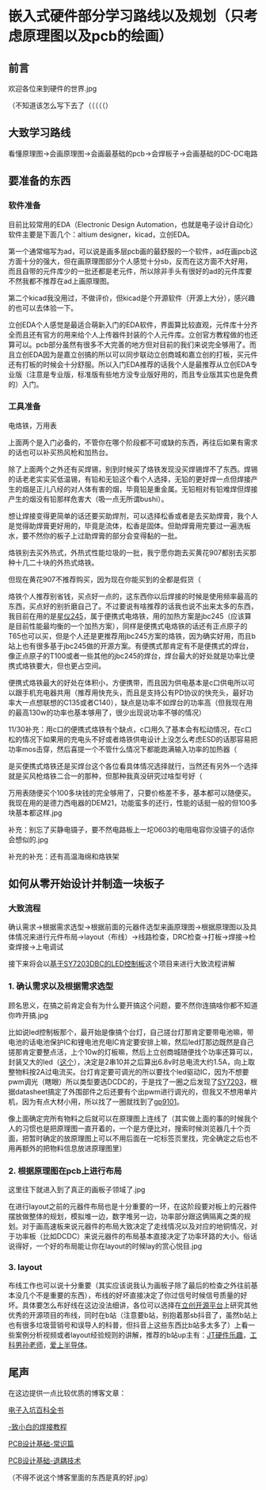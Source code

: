 # 嵌入式硬件部分学习路线以及规划（只考虑原理图以及pcb的绘画）

## 前言

欢迎各位来到硬件的世界.jpg

（不知道该怎么写下去了（（（（（）

## 大致学习路线

看懂原理图->会画原理图->会画最基础的pcb->会焊板子->会画基础的DC-DC电路

## 要准备的东西

### 软件准备

目前比较常用的EDA（Electronic Design Automation，也就是电子设计自动化）软件主要是下面几个：altium designer，kicad，立创EDA。

第一个通常缩写为ad，可以说是画多层pcb画的最舒服的一个软件，ad在画pcb这方面十分的强大，但在画原理图部分个人感觉十分sb，反而在这方面不大好用，而且自带的元件库少的一批还都是老元件，所以除非手头有很好的ad的元件库要不然我都不推荐在ad上画原理图。

第二个kicad我没用过，不做评价，但kicad是个开源软件（开源上大分），感兴趣的也可以去体验一下。

立创EDA个人感觉是最适合萌新入门的EDA软件，界面算比较直观，元件库十分齐全而且还有官方的用来给个人上传器件封装的个人元件库。立创官方教程做的也还算可以。pcb部分虽然有很多不大完善的地方但对目前的我们来说完全够用了。而且立创EDA因为是嘉立创搞的所以可以同步联动立创商城和嘉立创的打板，买元件还有打板的时候会十分舒服。所以入门EDA推荐的话我个人是最推荐从立创EDA专业版（注意是专业版，标准版有些地方没专业版好用的，而且专业版其实也是免费的）入门。

### 工具准备

电烙铁，万用表

上面两个是入门必备的，不管你在哪个阶段都不可或缺的东西，再往后如果有需求的话也可以补买热风枪和加热台。

除了上面两个之外还有买焊锡，别到时候买了烙铁发现没买焊锡焊不了东西。焊锡的话老老实实买低温锡，有铅和无铅这个看个人选择，无铅的更好焊一点但焊接产生的烟是正儿八经的对人体有害的烟，毕竟铅是重金属。无铅相对有铅难焊但焊接产生的烟没有铅那样危害大（吸一点无所谓bushi）。

想让焊接变得更简单的话还要买助焊剂，可以选择松香或者是去买助焊膏，我个人是觉得助焊膏更好用的，毕竟是流体，松香是固体。但助焊膏用完要过一遍洗板水，要不然你的板子上过助焊膏的部分会变得黏的一批。

烙铁别去买外热式，外热式性能垃圾的一批，我宁愿你跑去买黄花907都别去买那种十几二十块的外热式烙铁。

但现在黄花907不推荐购买，因为现在你能买到的全都是假货（

烙铁个人推荐别省钱，买点好一点的，这东西你以后焊接的时候是使用频率最高的东西，买点好的别折磨自己了。不过要说有啥推荐的话我也说不出来太多的东西，我目前在用的是[星仪245](https://www.bilibili.com/video/BV1k84y187Vf)，属于便携式电烙铁，用的加热方案是jbc245（应该算是目前性能最均衡的一个加热方案），同样是便携式电烙铁的话还有正点原子的T65也可以买，但是个人还是更推荐用jbc245方案的烙铁，因为确实好用，而且b站上也有很多基于jbc245做的开源方案。有便携式那肯定有不是便携式的焊台，像正点原子的T100或者一些其他的jbc245的焊台，焊台最大的好处就是功率比便携式烙铁要大，但也更占空间。

便携式烙铁最大的好处在体积小，方便携带，而且因为供电基本是c口供电所以可以跟手机充电器共用（推荐用快充头，而且是支持公有PD协议的快充头，最好功率大一点想联想的C135或者C140），缺点是功率不如焊台的功率高（但我现在用的最高130w的功率也基本够用了，很少出现说功率不够的情况）

11/30补充：用c口的便携式烙铁有个缺点，c口用久了基本会有松动情况，在c口松的情况下如果用的充电头不好或者烙铁供电设计上没怎么考虑ESD的话那容易把功率mos击穿，然后喜提一个不管什么情况下都能跑满输入功率的加热器（

是买便携式烙铁还是买焊台这个各位看具体情况选择就行，当然还有另外一个选择就是买风枪烙铁二合一的那种，但那种我真没研究过啥型号好（

万用表随便买个100多块钱的完全够用了，只要价格差不多，基本都可以随便买。我现在用的是德力西电器的DEM21，功能蛮多的还行，性能的话挺一般的但100多块基本都这样.jpg

补充：别忘了买静电镊子，要不然电路板上一坨0603的电阻电容你没镊子的话你会想似的.jpg

补充的补充：还有高温海绵和烙铁架

## 如何从零开始设计并制造一块板子

### 大致流程

确认需求->根据需求选型->根据前面的元器件选型来画原理图->根据原理图以及具体情况来进行元件布局->layout（布线）->线路检查，DRC检查->打板->焊接->检查焊接->上电调试

接下来将会以[基于SY7203DBC的LED控制板](https://oshwhub.com/a-ba-a-ba114514/led-kong-zhi-ban)这个项目来进行大致流程讲解

### 1. 确认需求以及根据需求选型

顾名思义，在搞之前肯定会有为什么要开搞这个问题，要不然你连搞啥你都不知道你咋开搞.jpg

比如说led控制板那个，最开始是像搞个台灯，自己搓台灯那肯定要带电池嘛，带电池的话电池保护IC和锂电池充电IC肯定要安排上嘛，然后led灯那边既然是自己搓那肯定要整点活，上个10w的灯板嘛，然后上立创商城随便找个功率还算可以，封装又大的led（[这个]([C210349](https://so.szlcsc.com/global.html?k=C210349&hot-key=LM2596S-5.0))），决定是2串10并之后算出6.8v时总电流大约1.5A，向上取整物料按2A过电流买。台灯肯定要可调光的所以要找个led驱动IC，因为不想要pwm调光（瞎眼）所以类型要选DCDC的，于是找了一圈之后发现了[SY7203](https://www.semiee.com/26455eef-56d8-45f5-b82f-ff25265b9694.html)，根据datasheet搞定了外围部件之后还要有个出pwm进行调光的，但我又不想用单片机，因为有点大材小用，所以找了一圈就找到了[gp9101](http://www.linearin.com/product/gp9101)。

像上面确定完所有物料之后就可以在原理图上连线了（其实做上面的事的时候我个人的习惯也是把原理图一直开着的，一个是方便比对，搜索时候浏览器几十个页面，把暂时确定的放原理图上可以不用后面在一坨标签页里找，完全确定之后也不用再额外的把物料信息放进原理图里）

### 2. 根据原理图在pcb上进行布局

这里往下就进入到了真正的画板子领域了.jpg

在进行layout之前的元器件布局也是十分重要的一环，在这阶段要对板上的元器件摆放做整体的规划，模拟堆一边，数字堆另一边，功率部分跟这俩隔离之类的规划。对于画高速板来说元器件的布局大致决定了走线情况以及对应的地铜情况，对于功率板（比如DCDC）来说元器件的布局基本直接决定了功率环路的大小。俗话说得好，一个好的布局能让你在layout的时候lay的赏心悦目.jpg

### 3. layout

布线工作也可以说十分重要（其实应该说我认为画板子除了最后的检查之外往前基本没几个不是重要的东西），布线的好坏直接决定了你过信号时候信号质量的好坏。具体要怎么布好线在这边没法细讲，各位可以选择在[立创开源平台](https://oshwhub.com/)上研究其他优秀的开源项目的布线，同时在b站（注意要b站，别抱着那sb抖音了，虽然b站上也有很多垃圾营销号和误导人的科普，但抖音上这些东西比b站多太多了）上看一些案例分析视频或者layout经验规则的讲解，推荐的b站up主有：[JT硬件乐趣](https://space.bilibili.com/33826835)，[工科男孙老师](https://space.bilibili.com/43584648)，[爱上半导体](https://space.bilibili.com/395188578)。

## 尾声

在这边提供一点比较优质的博客文章：

[电子入坑百科全书](https://www.emoe.xyz/all-about-electronics/)

[-致小白的焊接教程](https://www.emoe.xyz/learn_soldering/)

[PCB设计基础-常识篇](https://www.emoe.xyz/pcb_design_basic_common_sense/)

[PCB设计基础-退耦技术](https://www.emoe.xyz/decoupling_technic/)

（不得不说这个博客里面的东西是真的好.jpg）
